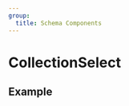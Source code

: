 ```yaml
---
group:
  title: Schema Components
---
```


# CollectionSelect

## Example

<code src="./demos/demo1.tsx"></code>
